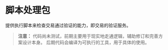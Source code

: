 # 脚本处理包

提供执行脚本来检查交易通过验证的能力，即交易的验证服务。

> **注意：**
> 代码尚未测试，前期主要用于现实地走通逻辑，辅助修订和完善方案设计本身。
> 后期代码会编译为可执行的工具，用于具体的使用。
